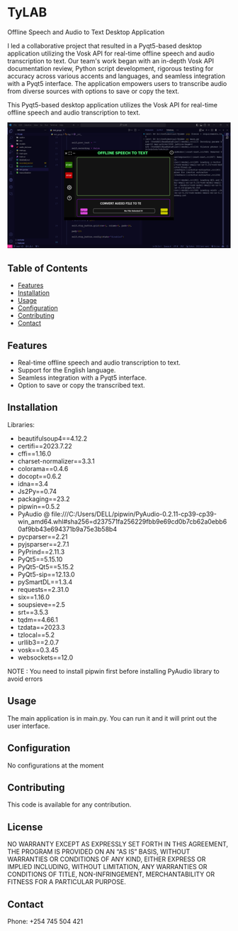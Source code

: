 # TyLAB
Offline Speech and Audio to Text Desktop Application

I led a collaborative project that resulted in a Pyqt5-based desktop application utilizing the Vosk API for real-time offline speech and audio transcription to text. Our team's work began with an in-depth Vosk API documentation review, Python script development, rigorous testing for accuracy across various accents and languages, and seamless integration with a Pyqt5 interface. The application empowers users to transcribe audio from diverse sources with options to save or copy the text. 

This Pyqt5-based desktop application utilizes the Vosk API for real-time offline speech and audio transcription to text. 

![User Interface](https://github.com/Clinton-Nyaore/TyLAB/blob/main/ui.png)

## Table of Contents
- [Features](#features)
- [Installation](#installation)
- [Usage](#usage)
- [Configuration](#configuration)
- [Contributing](#contributing)
- [Contact](#contact)

  

## Features
- Real-time offline speech and audio transcription to text.
- Support for the English language.
- Seamless integration with a Pyqt5 interface.
- Option to save or copy the transcribed text.

## Installation
 Libraries:
- beautifulsoup4==4.12.2
- certifi==2023.7.22
- cffi==1.16.0
- charset-normalizer==3.3.1
- colorama==0.4.6
- docopt==0.6.2
- idna==3.4
- Js2Py==0.74
- packaging==23.2
- pipwin==0.5.2
- PyAudio @ file:///C:/Users/DELL/pipwin/PyAudio-0.2.11-cp39-cp39-win_amd64.whl#sha256=d237571fa256229fbb9e69cd0b7cb62a0ebb60af9bb43e694371b9a75e3b58b4
- pycparser==2.21
- pyjsparser==2.7.1
- PyPrind==2.11.3
- PyQt5==5.15.10
- PyQt5-Qt5==5.15.2
- PyQt5-sip==12.13.0
- pySmartDL==1.3.4
- requests==2.31.0
- six==1.16.0
- soupsieve==2.5
- srt==3.5.3
- tqdm==4.66.1
- tzdata==2023.3
- tzlocal==5.2
- urllib3==2.0.7
- vosk==0.3.45
- websockets==12.0

NOTE : You need to install pipwin first before installing PyAudio library to avoid errors


## Usage
The main application is in main.py. You can run it and it will print out the user interface.

## Configuration
No configurations at the moment

## Contributing
This code is available for any contribution.

## License
NO WARRANTY EXCEPT AS EXPRESSLY SET FORTH IN THIS AGREEMENT, THE PROGRAM IS PROVIDED ON AN “AS IS” BASIS, WITHOUT WARRANTIES OR CONDITIONS OF ANY KIND, EITHER EXPRESS OR IMPLIED INCLUDING, WITHOUT LIMITATION, ANY WARRANTIES OR CONDITIONS OF TITLE, NON-INFRINGEMENT, MERCHANTABILITY OR FITNESS FOR A PARTICULAR PURPOSE.

## Contact
Phone: +254 745 504 421
